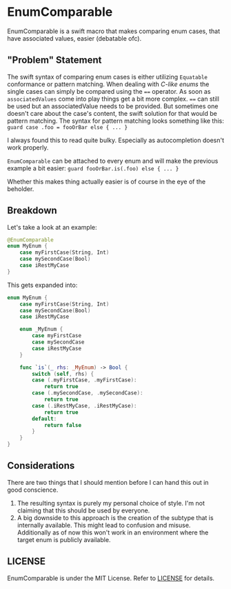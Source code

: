 # EnumComparable

EnumComparable is a swift macro that makes comparing enum cases, that have associated values, easier (debatable ofc).

## "Problem" Statement

The swift syntax of comparing enum cases is either utilizing `Equatable` conformance or pattern matching.
When dealing with _C-like enums_ the single cases can simply be compared using the `==` operator. As soon as `associatedValues` come into play
things get a bit more complex. `==` can still be used but an associatedValue needs to be provided. But sometimes one
doesn't care about the case's content, the swift solution for that would be pattern matching.
The syntax for pattern matching looks something like this: `guard case .foo = fooOrBar else { ... }`

I always found this to read quite bulky. Especially as autocompletion doesn't work properly.

`EnumComparable` can be attached to every enum and will make the previous example a bit easier: `guard fooOrBar.is(.foo) else { ... }`

Whether this makes thing actually easier is of course in the eye of the beholder.

## Breakdown

Let's take a look at an example:

```swift
@EnumComparable
enum MyEnum {
    case myFirstCase(String, Int)
    case mySecondCase(Bool)
    case iRestMyCase
}
```

This gets expanded into:

```swift
enum MyEnum {
    case myFirstCase(String, Int)
    case mySecondCase(Bool)
    case iRestMyCase

    enum _MyEnum {
        case myFirstCase
        case mySecondCase
        case iRestMyCase
    }

    func `is`(_ rhs: _MyEnum) -> Bool { 
        switch (self, rhs) {
        case (.myFirstCase, .myFirstCase):
            return true
        case (.mySecondCase, .mySecondCase):
            return true
        case (.iRestMyCase, .iRestMyCase):
            return true
        default:
            return false
        }
    }
}
```

## Considerations

There are two things that I should mention before I can hand this out in good conscience.
1. The resulting syntax is purely my personal choice of style. I'm not claiming that this should be used by everyone.
2. A big downside to this approach is the creation of the subtype that is internally available. This might lead to
confusion and misuse. Additionally as of now this won't work in an environment where the target enum is publicly available.

## LICENSE

EnumComparable is under the MIT License. Refer to [LICENSE](LICENSE) for details.